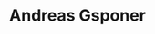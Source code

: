 ---
title: Andreas Gsponer
member: true
roles:
    - Challenges und Marketing
    - Bachelor Student Physik
email: andreas.gsponer@fsmib.ch
---